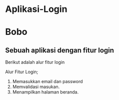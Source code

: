 # Aplikasi-Login 

Bobo
=

Sebuah aplikasi dengan fitur login
--
Berikut adalah alur fitur login

Alur Fitur Login;
1. Memasukkan email dan password
2. Memvalidasi masukan.
3. Menampilkan halaman beranda.

